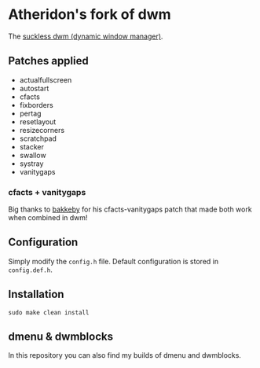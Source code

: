 # Atheridon's fork of dwm

The [suckless dwm (dynamic window manager)](https://dwm.suckless.org/).

## Patches applied

+ actualfullscreen
+ autostart
+ cfacts
+ fixborders
+ pertag
+ resetlayout
+ resizecorners
+ scratchpad
+ stacker 
+ swallow 
+ systray
+ vanitygaps

### cfacts + vanitygaps
Big thanks to [bakkeby](https://github.com/bakkeby) for his cfacts-vanitygaps patch that made both work when combined in dwm!

## Configuration

Simply modify the `config.h` file. 
Default configuration is stored in `config.def.h`.

## Installation

```
sudo make clean install
```

## dmenu & dwmblocks
In this repository you can also find my builds of dmenu and dwmblocks.
